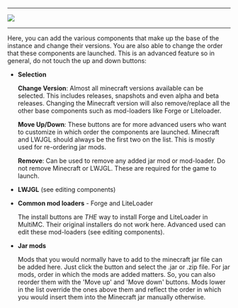
* * *
![](http://i.imgur.com/HdZXaSL.png)

***
Here, you can add the various components that make up the base of the instance and change their versions. You are also able to change the order that these components are launched. This is an advanced feature so in general, do not touch the up and down buttons:
* **Selection**

  **Change Version**: Almost all minecraft versions available can be selected. This includes releases, snapshots and even alpha and beta releases. Changing the Minecraft version will also remove/replace all the other base components such as mod-loaders like Forge or Liteloader.

  **Move Up/Down**: These buttons are for more advanced users who want to customize in which order the components are launched. Minecraft and LWJGL should always be the first two on the list. This is mostly used for re-ordering jar mods.

  **Remove**: Can be used to remove any added jar mod or mod-loader. Do not remove Minecraft or LWJGL. These are required for the game to launch.
* **LWJGL** (see editing components)
* **Common mod loaders** - Forge and LiteLoader

  The install buttons are *THE* way to install Forge and LiteLoader in MultiMC. Their original installers do not work here. Advanced used can edit these mod-loaders (see editing components).
* **Jar mods**

  Mods that you would normally have to add to the minecraft jar file can be added here. Just click the button and select the .jar or .zip file. For jar mods, order in which the mods are added matters. So, you can also reorder them with the 'Move up' and 'Move down' buttons. Mods lower in the list override the ones above them and reflect the order in which you would insert them into the Minecraft jar manually otherwise.